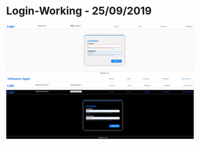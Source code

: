 # Login-Working - 25/09/2019

<img src = "screenshot1.jpg">

<img src = "screenshot2.jpg">

<img src = "screenshot3.jpg">

<img src = "screenshot4.jpg">